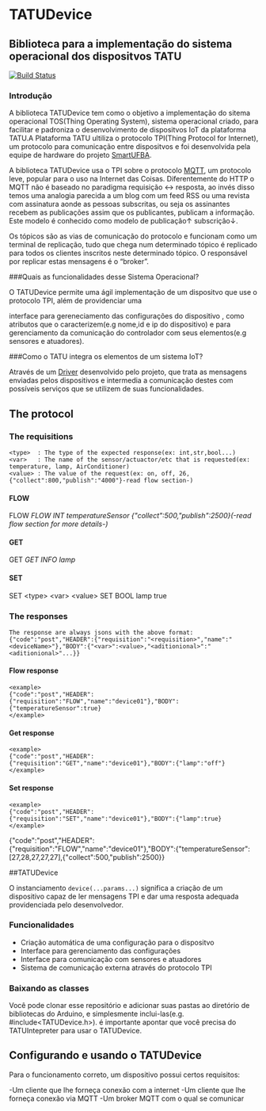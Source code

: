 # TATUDevice
Biblioteca para a implementação do sistema operacional dos dispositvos TATU
--
[![Build Status](https://magnum.travis-ci.com/WiserUFBA/TATUDevice.svg?token=9bNq5p5MKERJTo9DstR2)](https://magnum.travis-ci.com/WiserUFBA/TATUDevice)

### Introdução
A biblioteca TATUDevice tem como o objetivo a implementação do sitema operacional TOS(Thing Operating System), sistema operacional criado, para facilitar e padroniza o desenvolvimento de dispositvos IoT da plataforma TATU.A Plataforma TATU ultiliza o protocolo TPI(Thing Protocol for Internet), um protocolo para comunicação entre dispositvos e foi desenvolvida pela equipe de hardware do projeto [SmartUFBA](http://wiki.dcc.ufba.br/SmartUFBA). 

A biblioteca TATUDevice usa o TPI sobre o protocolo [MQTT](http://mqtt.org/faq), um protocolo leve, popular para o uso na Internet das Coisas. Diferentemente do HTTP o MQTT não é baseado no paradigma requisição ↔ resposta, ao invés disso temos uma analogia parecida a um blog com um feed RSS ou uma revista com assinatura aonde as pessoas subscritas,  ou seja os assinantes recebem as publicações assim que os publicantes, publicam a informação. Este modelo é conhecido como modelo de publicação↑  subscrição↓.

Os tópicos são as vias de comunicação do protocolo e funcionam como um terminal de replicação, tudo que chega num determinado tópico é replicado para todos os clientes inscritos neste determinado tópico. O responsável por replicar estas mensagens é o “broker”.

###Quais as funcionalidades desse Sistema Operacional?

O TATUDevice permite uma ágil implementação de um dispositvo que use o protocolo TPI, além de providenciar uma 

interface para gereneciamento das configurações do dispositivo , como atributos que o caracterizem(e.g nome,id e ip do dispositivo) e para gerenciamento da comunicação do controlador com seus elementos(e.g sensores e atuadores).

###Como o TATU integra os elementos de um sistema IoT?

Através de um [Driver](https://github.com/WiserUFBA/DriverMQTT/blob/master/README.md) desenvolvido pelo projeto, que trata as mensagens enviadas pelos dispositivos e intermedia a comunicação destes com possíveis serviços que se utilizem de suas funcionalidades.

## The protocol

### The requisitions
	<type> 	: The type of the expected response(ex: int,str,bool...)
	<var> 	: The name of the sensor/actuactor/etc that is requested(ex: temperature, lamp, AirConditioner)
	<value>	: The value of the request(ex: on, off, 26, {"collect":800,"publish":"4000"}-read flow section-)
#### FLOW
FLOW <type> <var> <value>
	<example>
	FLOW INT temperatureSensor {"collect":500,"publish":2500}(-read flow section for more details-)
	</example>
#### GET
GET <type> <var>
	<example>
	GET INFO lamp
	</example>
#### SET
SET \<type\> \<var\> \<value\>
	<example>
	SET BOOL lamp true
	</example>
###	The responses
	The response are always jsons with the above format:
	{"code":"post","HEADER":{"requisition":"<requisition>","name":"<deviceName>"},"BODY":{"<var>":<value>,"<aditionional>":"<aditionional>"...}}
#### Flow response
	<example>
	{"code":"post","HEADER":{"requisition":"FLOW","name":"device01"},"BODY":{"temperatureSensor":true}
	</example>
#### Get response
	<example>
	{"code":"post","HEADER":{"requisition":"GET","name":"device01"},"BODY":{"lamp":"off"}
	</example>	
#### Set response
	<example>
	{"code":"post","HEADER":{"requisition":"SET","name":"device01"},"BODY":{"lamp":true}
	</example>

{"code":"post","HEADER":{"requisition":"FLOW","name":"device01"},"BODY":{"temperatureSensor":[27,28,27,27,27],{"collect":500,"publish":2500}}



##TATUDevice

O instanciamento `device(...params...)` significa a criação de um dispositivo capaz de ler mensagens TPI e dar uma resposta adequada providenciada pelo desenvolvedor.

### Funcionalidades

- Criação automática de uma configuração para o dispositvo 
- Interface para gerenciamento das configurações
- Interface para comunicação com sensores e atuadores
- Sistema de comunicação externa através do protocolo TPI

### Baixando as classes

Você pode clonar esse repositório e adicionar suas pastas ao diretório de bibliotecas do Arduino, e simplesmente inclui-las(e.g. #include<TATUDevice.h>). é importante apontar que você precisa do TATUIntepreter para usar o TATUDevice.

## Configurando e usando o TATUDevice

Para o funcionamento correto, um dispositivo possui certos requisitos:

-Um cliente que lhe forneça conexão com a internet
-Um cliente que lhe forneça conexão via MQTT
-Um broker MQTT com o qual se comunicar
